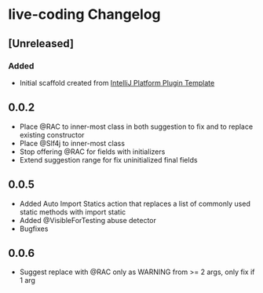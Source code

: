 <!-- Keep a Changelog guide -> https://keepachangelog.com -->

# live-coding Changelog
    
## [Unreleased]
### Added
- Initial scaffold created from [IntelliJ Platform Plugin Template](https://github.com/JetBrains/intellij-platform-plugin-template)
## 0.0.2
- Place @RAC to inner-most class in both suggestion to fix and to replace existing constructor
- Place @Slf4j to inner-most class
- Stop offering @RAC for fields with initializers
- Extend suggestion range for fix uninitialized final fields
## 0.0.5
- Added Auto Import Statics action that replaces a list of commonly used static methods with import static
- Added @VisibleForTesting abuse detector
- Bugfixes
## 0.0.6
- Suggest replace with @RAC only as WARNING from >= 2 args, only fix if 1 arg